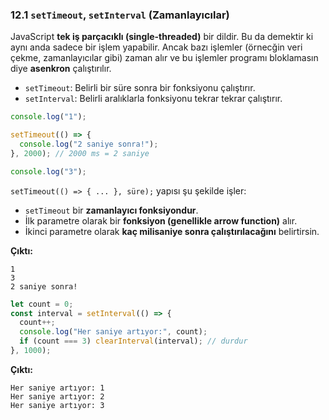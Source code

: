 ### **12.1 `setTimeout`, `setInterval` (Zamanlayıcılar)**

JavaScript **tek iş parçacıklı (single-threaded)** bir dildir. Bu da demektir ki aynı anda sadece bir işlem yapabilir. Ancak bazı işlemler (örnecğin veri çekme, zamanlayıcılar gibi) zaman alır ve bu işlemler programı bloklamasın diye **asenkron** çalıştırılır.

- `setTimeout`: Belirli bir süre sonra bir fonksiyonu çalıştırır.
- `setInterval`: Belirli aralıklarla fonksiyonu tekrar tekrar çalıştırır.

```jsx
console.log("1");

setTimeout(() => {
  console.log("2 saniye sonra!");
}, 2000); // 2000 ms = 2 saniye

console.log("3");
```

`setTimeout(() => { ... }, süre);` yapısı şu şekilde işler:

- `setTimeout` bir **zamanlayıcı fonksiyondur**.
- İlk parametre olarak bir **fonksiyon (genellikle arrow function)** alır.
- İkinci parametre olarak **kaç milisaniye sonra çalıştırılacağını** belirtirsin.

**Çıktı:**

```
1
3
2 saniye sonra!
```

```jsx
let count = 0;
const interval = setInterval(() => {
  count++;
  console.log("Her saniye artıyor:", count);
  if (count === 3) clearInterval(interval); // durdur
}, 1000);
```

**Çıktı:**
```
Her saniye artıyor: 1
Her saniye artıyor: 2
Her saniye artıyor: 3
```